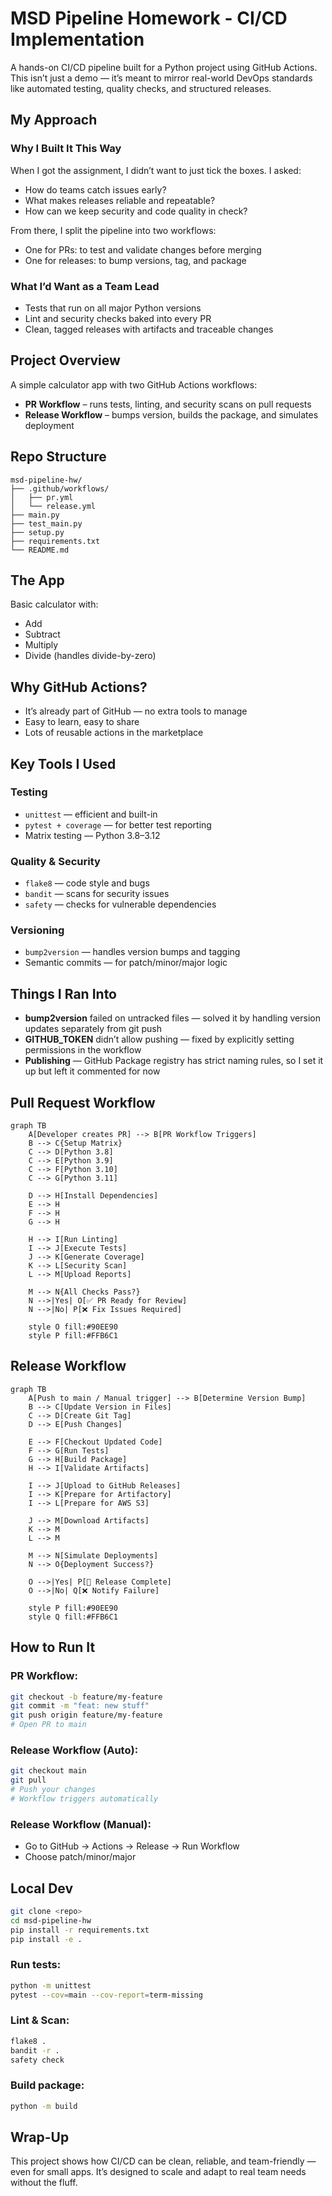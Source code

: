 # MSD Pipeline Homework - CI/CD Implementation

A hands-on CI/CD pipeline built for a Python project using GitHub Actions. This isn’t just a demo — it’s meant to mirror real-world DevOps standards like automated testing, quality checks, and structured releases.

## My Approach

### Why I Built It This Way

When I got the assignment, I didn’t want to just tick the boxes. I asked:

* How do teams catch issues early?
* What makes releases reliable and repeatable?
* How can we keep security and code quality in check?

From there, I split the pipeline into two workflows:

* One for PRs: to test and validate changes before merging
* One for releases: to bump versions, tag, and package

### What I’d Want as a Team Lead

* Tests that run on all major Python versions
* Lint and security checks baked into every PR
* Clean, tagged releases with artifacts and traceable changes

## Project Overview

A simple calculator app with two GitHub Actions workflows:

* **PR Workflow** – runs tests, linting, and security scans on pull requests
* **Release Workflow** – bumps version, builds the package, and simulates deployment

## Repo Structure

```
msd-pipeline-hw/
├── .github/workflows/
│   ├── pr.yml
│   └── release.yml
├── main.py
├── test_main.py
├── setup.py
├── requirements.txt
└── README.md
```

## The App

Basic calculator with:

* Add
* Subtract
* Multiply
* Divide (handles divide-by-zero)

## Why GitHub Actions?

* It’s already part of GitHub — no extra tools to manage
* Easy to learn, easy to share
* Lots of reusable actions in the marketplace

## Key Tools I Used

### Testing

* `unittest` — efficient and built-in
* `pytest + coverage` — for better test reporting
* Matrix testing — Python 3.8–3.12

### Quality & Security

* `flake8` — code style and bugs
* `bandit` — scans for security issues
* `safety` — checks for vulnerable dependencies

### Versioning

* `bump2version` — handles version bumps and tagging
* Semantic commits — for patch/minor/major logic

## Things I Ran Into

* **bump2version** failed on untracked files — solved it by handling version updates separately from git push
* **GITHUB\_TOKEN** didn’t allow pushing — fixed by explicitly setting permissions in the workflow
* **Publishing** — GitHub Package registry has strict naming rules, so I set it up but left it commented for now

## Pull Request Workflow

```mermaid
graph TB
    A[Developer creates PR] --> B[PR Workflow Triggers]
    B --> C{Setup Matrix}
    C --> D[Python 3.8]
    C --> E[Python 3.9]
    C --> F[Python 3.10]
    C --> G[Python 3.11]

    D --> H[Install Dependencies]
    E --> H
    F --> H
    G --> H

    H --> I[Run Linting]
    I --> J[Execute Tests]
    J --> K[Generate Coverage]
    K --> L[Security Scan]
    L --> M[Upload Reports]

    M --> N{All Checks Pass?}
    N -->|Yes| O[✅ PR Ready for Review]
    N -->|No| P[❌ Fix Issues Required]

    style O fill:#90EE90
    style P fill:#FFB6C1
```

## Release Workflow

```mermaid
graph TB
    A[Push to main / Manual trigger] --> B[Determine Version Bump]
    B --> C[Update Version in Files]
    C --> D[Create Git Tag]
    D --> E[Push Changes]

    E --> F[Checkout Updated Code]
    F --> G[Run Tests]
    G --> H[Build Package]
    H --> I[Validate Artifacts]

    I --> J[Upload to GitHub Releases]
    I --> K[Prepare for Artifactory]
    I --> L[Prepare for AWS S3]

    J --> M[Download Artifacts]
    K --> M
    L --> M

    M --> N[Simulate Deployments]
    N --> O{Deployment Success?}

    O -->|Yes| P[🎉 Release Complete]
    O -->|No| Q[❌ Notify Failure]

    style P fill:#90EE90
    style Q fill:#FFB6C1
```

## How to Run It

### PR Workflow:

```bash
git checkout -b feature/my-feature
git commit -m "feat: new stuff"
git push origin feature/my-feature
# Open PR to main
```

### Release Workflow (Auto):

```bash
git checkout main
git pull
# Push your changes
# Workflow triggers automatically
```

### Release Workflow (Manual):

* Go to GitHub → Actions → Release → Run Workflow
* Choose patch/minor/major

## Local Dev

```bash
git clone <repo>
cd msd-pipeline-hw
pip install -r requirements.txt
pip install -e .
```

### Run tests:

```bash
python -m unittest
pytest --cov=main --cov-report=term-missing
```

### Lint & Scan:

```bash
flake8 .
bandit -r .
safety check
```

### Build package:

```bash
python -m build
```

## Wrap-Up

This project shows how CI/CD can be clean, reliable, and team-friendly — even for small apps. It’s designed to scale and adapt to real team needs without the fluff.
